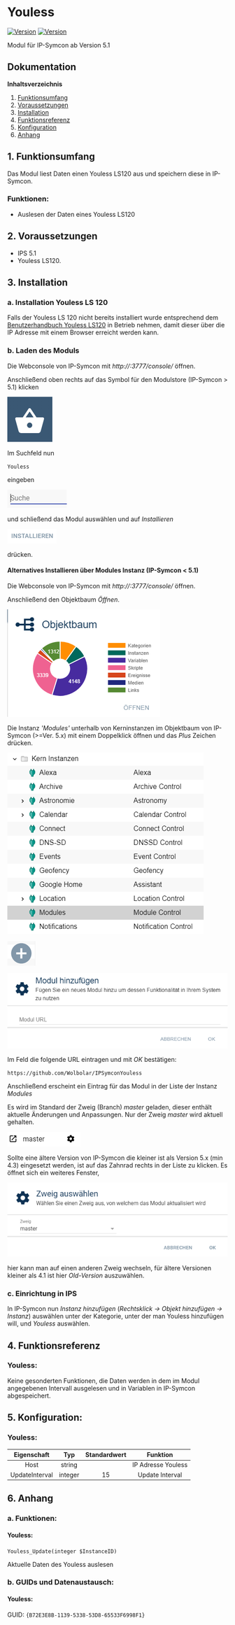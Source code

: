 # Youless
[![Version](https://img.shields.io/badge/Symcon-PHPModul-red.svg)](https://www.symcon.de/service/dokumentation/entwicklerbereich/sdk-tools/sdk-php/)
[![Version](https://img.shields.io/badge/Symcon%20Version-%3E%205.1-green.svg)](https://www.symcon.de/service/dokumentation/installation/migration-v40-v41/)

Modul für IP-Symcon ab Version 5.1

## Dokumentation

**Inhaltsverzeichnis**

1. [Funktionsumfang](#1-funktionsumfang)  
2. [Voraussetzungen](#2-voraussetzungen)  
3. [Installation](#3-installation)  
4. [Funktionsreferenz](#4-funktionsreferenz)
5. [Konfiguration](#5-konfiguartion)  
6. [Anhang](#6-anhang)  

## 1. Funktionsumfang

Das Modul liest Daten einen Youless LS120 aus und speichern diese in IP-Symcon. 

### Funktionen:  

 - Auslesen der Daten eines Youless LS120 
	  

## 2. Voraussetzungen

 - IPS 5.1
 - Youless LS120.

## 3. Installation

### a. Installation Youless LS 120

Falls der Youless LS 120 nicht bereits installiert wurde entsprechend dem [Benutzerhandbuch Youless LS120](http://bg-etech.de/download/Youless/youless-benutzerhandbuch-ls120.pdf "Benutzerhandbuch Youless LS120")
in Betrieb nehmen, damit dieser über die IP Adresse mit einem Browser erreicht werden kann.

### b. Laden des Moduls

Die Webconsole von IP-Symcon mit _http://<IP-Symcon IP>:3777/console/_ öffnen. 


Anschließend oben rechts auf das Symbol für den Modulstore (IP-Symcon > 5.1) klicken

![Store](img/store_icon.png?raw=true "open store")

Im Suchfeld nun

```
Youless
```  

eingeben

![Store](img/module_store_search.png?raw=true "module search")

und schließend das Modul auswählen und auf _Installieren_

![Store](img/install.png?raw=true "install")

drücken.


#### Alternatives Installieren über Modules Instanz (IP-Symcon < 5.1)

Die Webconsole von IP-Symcon mit _http://<IP-Symcon IP>:3777/console/_ öffnen. 

Anschließend den Objektbaum _Öffnen_.

![Objektbaum](img/objektbaum.png?raw=true "Objektbaum")	

Die Instanz _'Modules'_ unterhalb von Kerninstanzen im Objektbaum von IP-Symcon (>=Ver. 5.x) mit einem Doppelklick öffnen und das  _Plus_ Zeichen drücken.

![Modules](img/Modules.png?raw=true "Modules")	

![Plus](img/plus.png?raw=true "Plus")	

![ModulURL](img/add_module.png?raw=true "Add Module")
 
Im Feld die folgende URL eintragen und mit _OK_ bestätigen:

```
https://github.com/Wolbolar/IPSymconYouless
```  
	        
Anschließend erscheint ein Eintrag für das Modul in der Liste der Instanz _Modules_    

Es wird im Standard der Zweig (Branch) _master_ geladen, dieser enthält aktuelle Änderungen und Anpassungen.
Nur der Zweig _master_ wird aktuell gehalten.

![Master](img/master.png?raw=true "master") 

Sollte eine ältere Version von IP-Symcon die kleiner ist als Version 5.x (min 4.3) eingesetzt werden, ist auf das Zahnrad rechts in der Liste zu klicken.
Es öffnet sich ein weiteres Fenster,

![SelectBranch](img/select_branch.png?raw=true "select branch") 

hier kann man auf einen anderen Zweig wechseln, für ältere Versionen kleiner als 4.1 ist hier
_Old-Version_ auszuwählen. 

### c. Einrichtung in IPS

In IP-Symcon nun _Instanz hinzufügen_ (_Rechtsklick -> Objekt hinzufügen -> Instanz_) auswählen unter der Kategorie, unter der man Youless hinzufügen will,
und _Youless_ auswählen.


## 4. Funktionsreferenz

### Youless:

Keine gesonderten Funktionen, die Daten werden in dem im Modul angegebenen Intervall ausgelesen und in Variablen in IP-Symcon abgespeichert.
	
## 5. Konfiguration:

### Youless:

| Eigenschaft   | Typ     | Standardwert | Funktion                                  |
| :-----------: | :-----: | :----------: | :---------------------------------------: |
| Host          | string  |              | IP Adresse Youless                        |
| UpdateInterval| integer |    15        | Update Interval                           |






## 6. Anhang

###  a. Funktionen:

#### Youless:

`Youless_Update(integer $InstanceID)`

Aktuelle Daten des Youless auslesen 


###  b. GUIDs und Datenaustausch:

#### Youless:

GUID: `{B72E3E8B-1139-5338-53D8-65533F6998F1}` 